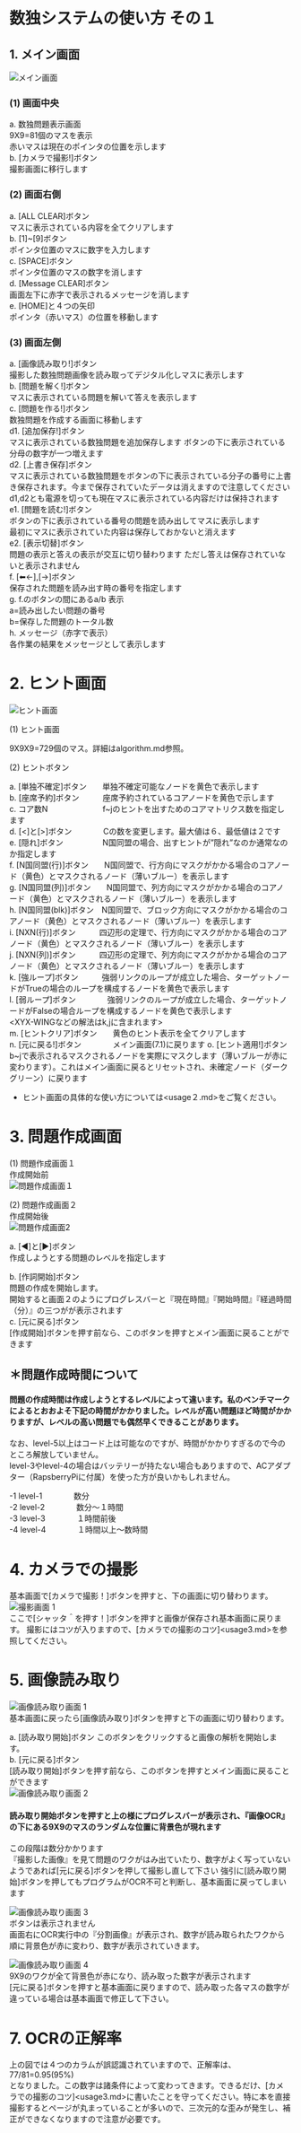 # 数独システムの使い方 その１

##  1. メイン画面

![メイン画面](../images/main_screen.jpeg)


### (1) 画面中央
   a. 数独問題表示画面  
      9X9=81個のマスを表示  
      赤いマスは現在のポインタの位置を示します  
   b. [カメラで撮影!]ボタン  
      撮影画面に移行します

### (2) 画面右側
   a. [ALL CLEAR]ボタン  
      マスに表示されている内容を全てクリアします  
   b. [1]~[9]ボタン  
      ポインタ位置のマスに数字を入力します  
   c. [SPACE]ボタン  
      ポインタ位置のマスの数字を消します  
   d. [Message CLEAR]ボタン  
      画面左下に赤字で表示されるメッセージを消します  
   e. [HOME]と４つの矢印  
      ポインタ（赤いマス）の位置を移動します

### (3) 画面左側
   a. [画像読み取り!]ボタン  
      撮影した数独問題画像を読み取ってデジタル化しマスに表示します  
   b. [問題を解く!]ボタン  
      マスに表示されている問題を解いて答えを表示します  
   c. [問題を作る!]ボタン  
      数独問題を作成する画面に移動します  
   d1. [追加保存!]ボタン  
      マスに表示されている数独問題を追加保存します
      ボタンの下に表示されている分母の数字が一つ増えます  
   d2. [上書き保存]ボタン  
      マスに表示されている数独問題をボタンの下に表示されている分子の番号に上書き保存されます。今まで保存されていたデータは消えますので注意してください  
      d1,d2とも電源を切っても現在マスに表示されている内容だけは保持されます    
   e1. [問題を読む!]ボタン  
      ボタンの下に表示されている番号の問題を読み出してマスに表示します  
      最初にマスに表示されていた内容は保存しておかないと消えます  
   e2. [表示切替]ボタン  
      問題の表示と答えの表示が交互に切り替わります
      ただし答えは保存されていないと表示されません  
   f. [⬅<-],[->]ボタン  
      保存された問題を読み出す時の番号を指定します  
   g. f.のボタンの間にあるa/b 表示  
      a=読み出したい問題の番号  
      b=保存した問題のトータル数  
   h. メッセージ（赤字で表示）  
      各作業の結果をメッセージとして表示します 

# 2. ヒント画面  

![ヒント画面](../images/hint_screen.jpeg)

(1) ヒント画面

   9X9X9=729個のマス。詳細はalgorithm.md参照。

(2) ヒントボタン  

a. [単独不確定]ボタン　　単独不確定可能なノードを黄色で表示します  
b. [座席予約]ボタン　　　座席予約されているコアノードを黄色で示します  
c. コア数N　　　　　　　f~jのヒントを出すためのコアマトリクス数を指定します  
d. [<]と[>]ボタン　　　　Cの数を変更します。最大値は６、最低値は２です  
e. [隠れ]ボタン　　　　　N国同盟の場合、出すヒントが”隠れ”なのか通常なのか指定します  
f. [N国同盟(行)]ボタン　　N国同盟で、行方向にマスクがかかる場合のコアノード（黄色）とマスクされるノード（薄いブルー）を表示します  
g. [N国同盟(列)]ボタン　　N国同盟で、列方向にマスクがかかる場合のコアノード（黄色）とマスクされるノード（薄いブルー）を表示します  
h. [N国同盟(blk)]ボタン　N国同盟で、ブロック方向にマスクがかかる場合のコアノード（黄色）とマスクされるノード（薄いブルー）を表示します  
i. [NXN(行)]ボタン　　　四辺形の定理で、行方向にマスクがかかる場合のコアノード（黄色）とマスクされるノード（薄いブルー）を表示します  
j. [NXN(列)]ボタン　　　四辺形の定理で、列方向にマスクがかかる場合のコアノード（黄色）とマスクされるノード（薄いブルー）を表示します  
k. [強ループ]ボタン　　　強弱リンクのループが成立した場合、ターゲットノードがTrueの場合のループを構成するノードを黄色で表示します  
l. [弱ループ]ボタン　　　　強弱リンクのループが成立した場合、ターゲットノードがFalseの場合ループを構成するノードを黄色で表示します  
  <XYX-WINGなどの解法はk,jに含まれます>  
m. [ヒントクリア]ボタン　　黄色のヒント表示を全てクリアします  
n. [元に戻る!]ボタン　　　　メイン画面(7.1)に戻ります
o. [ヒント適用!]ボタン   b~jで表示されるマスクされるノードを実際にマスクします（薄いブルーが赤に変わります）。これはメイン画面に戻るとリセットされ、未確定ノード（ダークグリーン）に戻ります  

- ヒント画面の具体的な使い方については<usage２.md>をご覧ください。
# 3. 問題作成画面  
(1) 問題作成画面１  
   作成開始前  
   ![問題作成画面１](../images/sakusei_1.jpeg)

(2) 問題作成画面２  
   作成開始後  
![問題作成画面2](../images/sakusei_2.jpeg)  

a. [◀️]と[▶️]ボタン  
   作成しようとする問題のレベルを指定します  
   
b. [作詞開始]ボタン  
   問題の作成を開始します。  
   開始すると画面２のようにプログレスバーと『現在時間』『開始時間』『経過時間（分）』の三つがが表示されます  
c. [元に戻る]ボタン  
   [作成開始]ボタンを押す前なら、このボタンを押すとメイン画面に戻ることができます  
## ＊問題作成時間について  
####   問題の作成時間は作成しようとするレベルによって違います。私のベンチマークによるとおおよそ下記の時間がかかりました。レベルが高い問題ほど時間がかかりますが、レベルの高い問題でも偶然早くできることがあります。    
なお、level-5以上はコード上は可能なのですが、時間がかかりすぎるので今のところ解放していません。  
 level-3やlevel-4の場合はバッテリーが持たない場合もありますので、ACアダプター（RapsberryPiに付属）を使った方が良いかもしれません。

-1 level-1　　　　数分  
-2 level-2　　　　数分〜１時間  
-3 level-3　　　　１時間前後  
-4 level-4　　　　１時間以上〜数時間

# 4. カメラでの撮影

基本画面で[カメラで撮影！]ボタンを押すと、下の画面に切り替わります。  
![撮影画面 1](../images/shutter.jpeg)   
ここで[シャッタ＾を押す！]ボタンを押すと画像が保存され基本画面に戻ります。
撮影にはコツが入りますので、[カメラでの撮影のコツ]<usage3.md>を参照してください。 
# 5. 画像読み取り  
![画像読み取り画面 1](../images/ocr_1.jpeg)    
基本画面に戻ったら[画像読み取り]ボタンを押すと下の画面に切り替わります。

a. [読み取り開始]ボタン
このボタンをクリックすると画像の解析を開始します。    
b. [元に戻る]ボタン  
   [読み取り開始]ボタンを押す前なら、このボタンを押すとメイン画面に戻ることができます  
![画像読み取り画面 2](../images/ocr_2.jpeg)
#### 読み取り開始ボタンを押すと上の様にプログレスバーが表示され、『画像OCR』の下にある9X9のマスのランダムな位置に背景色が現れます
この段階は数分かかります    
『撮影した画像』を見て問題のワクがはみ出ていたり、数字がよく写っていないようであれば[元に戻る]ボタンを押して撮影し直して下さい
強引に[読み取り開始]ボタンを押してもプログラムがOCR不可と判断し、基本画面に戻ってしまいます

![画像読み取り画面 3](../images/ocr_3.jpeg)  
ボタンは表示されません  
画面右にOCR実行中の『分割画像』が表示され、数字が読み取られたワクから順に背景色が赤に変わり、数字が表示されていきます。

![画像読み取り画面 4](../images/ocr_4.jpeg)  
9X9のワクが全て背景色が赤になり、読み取った数字が表示されます  
[元に戻る]ボタンを押すと基本画面に戻りますので、読み取った各マスの数字が違っている場合は基本画面で修正して下さい。  

# 7. OCRの正解率
上の図では４つのカラムが誤認識されていますので、正解率は、  
77/81=0.95(95%)  
となりました。この数字は諸条件によって変わってきます。できるだけ、[カメラでの撮影のコツ]<usage3.md>に書いたことを守ってください。特に本を直接撮影するとページが丸まっていることが多いので、三次元的な歪みが発生し、補正ができなくなりますので注意が必要です。
